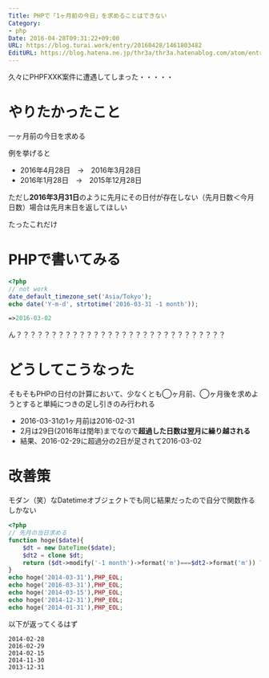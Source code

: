 ```yaml
---
Title: PHPで「1ヶ月前の今日」を求めることはできない
Category:
- php
Date: 2016-04-28T09:31:22+09:00
URL: https://blog.turai.work/entry/20160428/1461803482
EditURL: https://blog.hatena.ne.jp/thr3a/thr3a.hatenablog.com/atom/entry/6653812171393390294
---
```


久々にPHPFXXK案件に遭遇してしまった・・・・・

# やりたかったこと

一ヶ月前の今日を求める

例を挙げると

- 2016年4月28日　→　2016年3月28日
- 2016年1月28日　→　2015年12月28日

ただし**2016年3月31日**のように先月にその日付が存在しない（先月日数＜今月日数）場合は先月末日を返してほしい

たったこれだけ

# PHPで書いてみる

```php
<?php
// not work
date_default_timezone_set('Asia/Tokyo');
echo date('Y-m-d', strtotime('2016-03-31 -1 month'));

=>2016-03-02
```

ん？？？？？？？？？？？？？？？？？？？？？？？？？？？？？？

# どうしてこうなった

そもそもPHPの日付の計算において、少なくとも◯ヶ月前、◯ヶ月後を求めようとすると単純につきの足し引きのみ行われる

- 2016-03-31の1ヶ月前は2016-02-31
- 2月は29日(2016年は閏年)までなので**超過した日数は翌月に繰り越される**
- 結果、2016-02-29に超過分の2日が足されて2016-03-02

# 改善策

モダン（笑）なDatetimeオブジェクトでも同じ結果だったので自分で関数作るしかない

```php
<?php
// 先月の当日求める
function hoge($date){
    $dt = new DateTime($date);
    $dt2 = clone $dt;
    return ($dt->modify('-1 month')->format('m')===$dt2->format('m')) ? $dt->modify('last day of previous month')->format('Y-m-d') : $dt->format('Y-m-d');
}
echo hoge('2014-03-31'),PHP_EOL;
echo hoge('2016-03-31'),PHP_EOL;
echo hoge('2014-03-15'),PHP_EOL;
echo hoge('2014-12-31'),PHP_EOL;
echo hoge('2014-01-31'),PHP_EOL;
```

以下が返ってくるはず

```
2014-02-28
2016-02-29
2014-02-15
2014-11-30
2013-12-31
```
